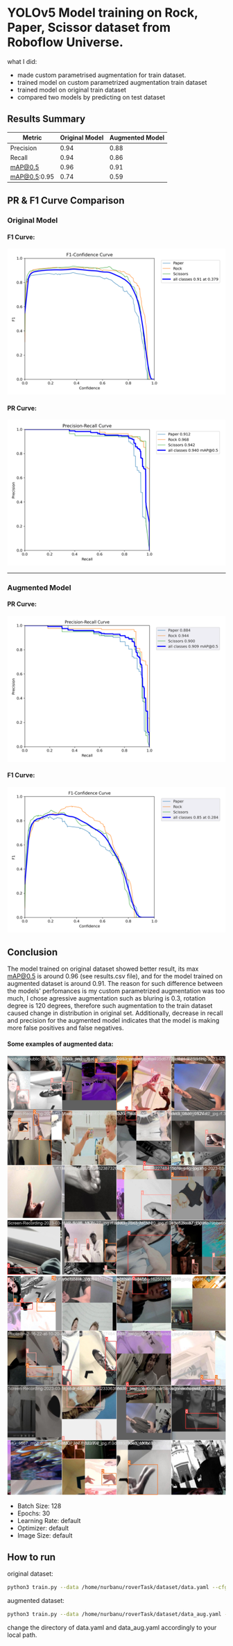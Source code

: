 # YOLOv5 Model training on Rock, Paper, Scissor dataset from Roboflow Universe.

what I did:
- made custom parametrised augmentation for train dataset.
- trained model on custom parametrized augmentation train dataset
- trained model on original train dataset
- compared two models by predicting on test dataset

## Results Summary

| Metric | Original Model | Augmented Model |
|--------|----------------|-----------------|
| Precision | 0.94 | 0.88 |
| Recall | 0.94 | 0.86 |
| mAP@0.5 | 0.96 | 0.91 |
| mAP@0.5:0.95 | 0.74 | 0.59 |
 

## PR & F1 Curve Comparison

### Original Model
#### F1 Curve:
![F1 Curve - Original](yolov5/runs/val/original/F1_curve.png)
#### PR Curve:
![PR Curve - Original](yolov5/runs/val/original/PR_curve.png)

---

### Augmented Model
#### PR Curve:
![PR Curve - Augmented](yolov5/runs/val/aug/PR_curve.png)

#### F1 Curve:
![F1 Curve - Augmented](yolov5/runs/val/aug/F1_curve.png)

## Conclusion
The model trained on original dataset showed better result, its max mAP@0.5 is around 0.96 (see results.csv file), and for the model trained on augmented dataset is around 0.91. The reason for such difference between the models' perfomances is my custom parametrized augmentation was too much, I chose agressive augmentation such as bluring is 0.3, rotation degree is 120 degrees, therefore such augmentation to the train dataset caused change in distribution in original set. Additionally, decrease in recall and precision for the augmented model indicates that the model is making more false positives and false negatives. 

#### Some examples of augmented data:
![Augmented Image 1](yolov5/runs/train/aug2/train_batch1.jpg)
![Augmented Image 2](yolov5/runs/train/aug2/train_batch2.jpg)


- Batch Size: 128
- Epochs: 30
- Learning Rate: default
- Optimizer: default
- Image Size: default

##  How to run
original dataset:

```bash
python3 train.py --data /home/nurbanu/roverTask/dataset/data.yaml --cfg models/yolov5s.yaml --weights yolov5s.pt --batch-size 128 --epochs 30 --device 0
```

augmented dataset:
```bash
python3 train.py --data /home/nurbanu/roverTask/dataset/data_aug.yaml --cfg models/yolov5s.yaml --weights yolov5s.pt --batch-size 128 --epochs 30 --device 0
```

change the directory of data.yaml and data_aug.yaml accordingly to your local path.
